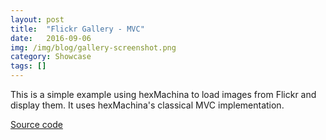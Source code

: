 ```yaml
---
layout: post
title:  "Flickr Gallery - MVC"
date:   2016-09-06
img: /img/blog/gallery-screenshot.png
category: Showcase
tags: []
---
```

This is a simple example using hexMachina to load images from Flickr and display them. It uses hexMachina's classical MVC implementation.

<a href="https://github.com/DoclerLabs/hexMachina-Gallery-Classical-MVC" target="_blank">Source code</a>